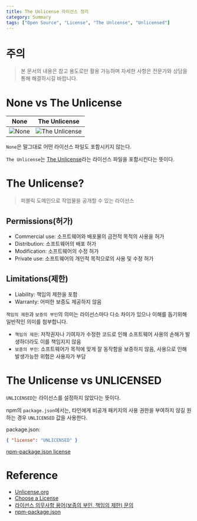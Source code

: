 ```yaml
---
title: The Unlicense 라이선스 정리
category: Summary
tags: ["Open Source", "License", "The Unlcense", "Unlicensed"]
---
```


# 주의

> 본 문서의 내용은 참고 용도로만 활용 가능하며 자세한 사항은 전문가와 상담을 통해 해결하시길 바랍니다.

# None vs The Unlicense

| None                         | The Unlicense                                  |
| ---------------------------- | ---------------------------------------------- |
| ![None](https://gist.githubusercontent.com/Astro36/e573bcc5454f5421738c89cf8595c78a/raw/2f3d7c514d73c17e54d9c8735ed5c6005f55b54c/github_new_none.png) | ![The Unlicense](https://gist.githubusercontent.com/Astro36/e573bcc5454f5421738c89cf8595c78a/raw/2f3d7c514d73c17e54d9c8735ed5c6005f55b54c/github_new_the_unlicense.png) |

`None`은 말그대로 어떤 라이선스 파일도 포함시키지 않는다.

`The Unlicense`는 [The Unlicense](http://unlicense.org/)라는 라이선스 파일을 포함시킨다는 뜻이다.

# The Unlicense?

> 퍼블릭 도메인으로 작업물을 공개할 수 있는 라이선스

## Permissions(허가)

- Commercial use: 소프트웨어와 배포물의 금전적 목적의 사용을 허가
- Distribution: 소프트웨어의 배포 허가
- Modification: 소프트웨어의 수정 허가
- Private use: 소프트웨어의 개인적 목적으로의 사용 및 수정 허가

## Limitations(제한)

- Liability: 책임의 제한을 포함
- Warranty: 어떠한 보증도 제공하지 않음

`책임의 제한`과 `보증의 부인`의 의미는 라이선스마다 다소 차이가 있으나 이해를 돕기위해 일반적인 의미를 첨부합니다.

- `책임의 제한`: 저작권자나 기여자가 수정한 코드로 인해 소프트웨어 사용의 손해가 발생하더라도 이를 책임지지 않음
- `보증의 부인`: 소프트웨어가 목적에 맞게 잘 동작함을 보증하지 않음, 사용으로 인해 발생가능한 위험은 사용자가 부담

# The Unlicense vs UNLICENSED

`UNLICENSED`는 라이선스를 설정하지 않았다는 뜻이다.

npm의 `package.json`에서는, 타인에게 비공개 패키지의 사용 권한을 부여하지 않길 원하는 경우 `UNLICENSED` 값을 사용한다.

package.json:

```json
{ "license": "UNLICENSED" }
```

[npm-package.json license](https://docs.npmjs.com/files/package.json#license)

# Reference

- [Unlicense.org](http://unlicense.org/)
- [Choose a License](https://choosealicense.com/licenses/unlicense/)
- [라이선스 의무사항 용어(보증의 부인, 책임의 제한) 문의](https://www.oss.kr/oss_license_qna/show/6b39feca-f30b-4e82-9f3c-12e55ae470c3)
- [npm-package.json](https://docs.npmjs.com/files/package.json)
